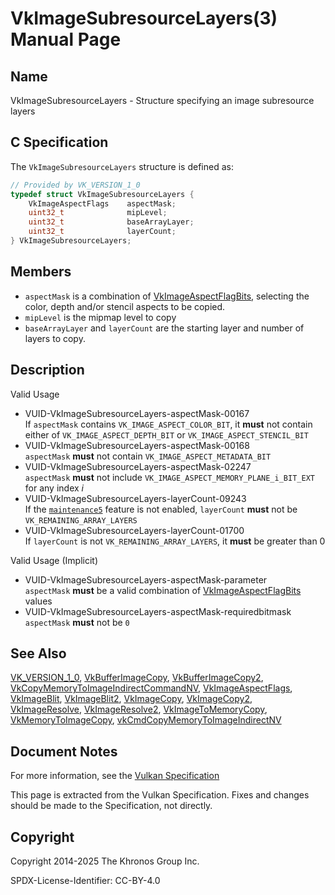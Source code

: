 # VkImageSubresourceLayers(3) Manual Page

## Name

VkImageSubresourceLayers - Structure specifying an image subresource layers



## [](#_c_specification)C Specification

The `VkImageSubresourceLayers` structure is defined as:

```c++
// Provided by VK_VERSION_1_0
typedef struct VkImageSubresourceLayers {
    VkImageAspectFlags    aspectMask;
    uint32_t              mipLevel;
    uint32_t              baseArrayLayer;
    uint32_t              layerCount;
} VkImageSubresourceLayers;
```

## [](#_members)Members

- `aspectMask` is a combination of [VkImageAspectFlagBits](https://registry.khronos.org/vulkan/specs/latest/man/html/VkImageAspectFlagBits.html), selecting the color, depth and/or stencil aspects to be copied.
- `mipLevel` is the mipmap level to copy
- `baseArrayLayer` and `layerCount` are the starting layer and number of layers to copy.

## [](#_description)Description

Valid Usage

- [](#VUID-VkImageSubresourceLayers-aspectMask-00167)VUID-VkImageSubresourceLayers-aspectMask-00167  
  If `aspectMask` contains `VK_IMAGE_ASPECT_COLOR_BIT`, it **must** not contain either of `VK_IMAGE_ASPECT_DEPTH_BIT` or `VK_IMAGE_ASPECT_STENCIL_BIT`
- [](#VUID-VkImageSubresourceLayers-aspectMask-00168)VUID-VkImageSubresourceLayers-aspectMask-00168  
  `aspectMask` **must** not contain `VK_IMAGE_ASPECT_METADATA_BIT`
- [](#VUID-VkImageSubresourceLayers-aspectMask-02247)VUID-VkImageSubresourceLayers-aspectMask-02247  
  `aspectMask` **must** not include `VK_IMAGE_ASPECT_MEMORY_PLANE_i_BIT_EXT` for any index *i*
- [](#VUID-VkImageSubresourceLayers-layerCount-09243)VUID-VkImageSubresourceLayers-layerCount-09243  
  If the [`maintenance5`](https://registry.khronos.org/vulkan/specs/latest/html/vkspec.html#features-maintenance5) feature is not enabled, `layerCount` **must** not be `VK_REMAINING_ARRAY_LAYERS`
- [](#VUID-VkImageSubresourceLayers-layerCount-01700)VUID-VkImageSubresourceLayers-layerCount-01700  
  If `layerCount` is not `VK_REMAINING_ARRAY_LAYERS`, it **must** be greater than 0

Valid Usage (Implicit)

- [](#VUID-VkImageSubresourceLayers-aspectMask-parameter)VUID-VkImageSubresourceLayers-aspectMask-parameter  
  `aspectMask` **must** be a valid combination of [VkImageAspectFlagBits](https://registry.khronos.org/vulkan/specs/latest/man/html/VkImageAspectFlagBits.html) values
- [](#VUID-VkImageSubresourceLayers-aspectMask-requiredbitmask)VUID-VkImageSubresourceLayers-aspectMask-requiredbitmask  
  `aspectMask` **must** not be `0`

## [](#_see_also)See Also

[VK\_VERSION\_1\_0](https://registry.khronos.org/vulkan/specs/latest/man/html/VK_VERSION_1_0.html), [VkBufferImageCopy](https://registry.khronos.org/vulkan/specs/latest/man/html/VkBufferImageCopy.html), [VkBufferImageCopy2](https://registry.khronos.org/vulkan/specs/latest/man/html/VkBufferImageCopy2.html), [VkCopyMemoryToImageIndirectCommandNV](https://registry.khronos.org/vulkan/specs/latest/man/html/VkCopyMemoryToImageIndirectCommandNV.html), [VkImageAspectFlags](https://registry.khronos.org/vulkan/specs/latest/man/html/VkImageAspectFlags.html), [VkImageBlit](https://registry.khronos.org/vulkan/specs/latest/man/html/VkImageBlit.html), [VkImageBlit2](https://registry.khronos.org/vulkan/specs/latest/man/html/VkImageBlit2.html), [VkImageCopy](https://registry.khronos.org/vulkan/specs/latest/man/html/VkImageCopy.html), [VkImageCopy2](https://registry.khronos.org/vulkan/specs/latest/man/html/VkImageCopy2.html), [VkImageResolve](https://registry.khronos.org/vulkan/specs/latest/man/html/VkImageResolve.html), [VkImageResolve2](https://registry.khronos.org/vulkan/specs/latest/man/html/VkImageResolve2.html), [VkImageToMemoryCopy](https://registry.khronos.org/vulkan/specs/latest/man/html/VkImageToMemoryCopy.html), [VkMemoryToImageCopy](https://registry.khronos.org/vulkan/specs/latest/man/html/VkMemoryToImageCopy.html), [vkCmdCopyMemoryToImageIndirectNV](https://registry.khronos.org/vulkan/specs/latest/man/html/vkCmdCopyMemoryToImageIndirectNV.html)

## [](#_document_notes)Document Notes

For more information, see the [Vulkan Specification](https://registry.khronos.org/vulkan/specs/latest/html/vkspec.html#VkImageSubresourceLayers)

This page is extracted from the Vulkan Specification. Fixes and changes should be made to the Specification, not directly.

## [](#_copyright)Copyright

Copyright 2014-2025 The Khronos Group Inc.

SPDX-License-Identifier: CC-BY-4.0